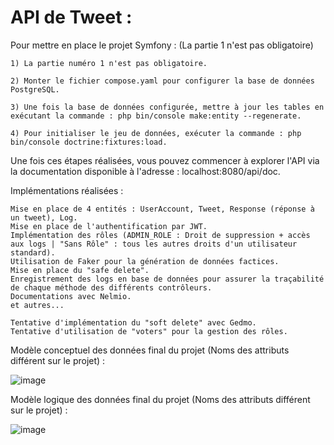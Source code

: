 # API de Tweet :

Pour mettre en place le projet Symfony :
(La partie 1 n'est pas obligatoire)

    1) La partie numéro 1 n'est pas obligatoire.

    2) Monter le fichier compose.yaml pour configurer la base de données PostgreSQL.

    3) Une fois la base de données configurée, mettre à jour les tables en exécutant la commande : php bin/console make:entity --regenerate.

    4) Pour initialiser le jeu de données, exécuter la commande : php bin/console doctrine:fixtures:load.

Une fois ces étapes réalisées, vous pouvez commencer à explorer l'API via la documentation disponible à l'adresse : localhost:8080/api/doc.

Implémentations réalisées :

    Mise en place de 4 entités : UserAccount, Tweet, Response (réponse à un tweet), Log.
    Mise en place de l'authentification par JWT.
    Implémentation des rôles (ADMIN_ROLE : Droit de suppression + accès aux logs | "Sans Rôle" : tous les autres droits d'un utilisateur standard).
    Utilisation de Faker pour la génération de données factices.
    Mise en place du "safe delete".
    Enregistrement des logs en base de données pour assurer la traçabilité de chaque méthode des différents contrôleurs.
    Documentations avec Nelmio.
    et autres...

    Tentative d'implémentation du "soft delete" avec Gedmo.
    Tentative d'utilisation de "voters" pour la gestion des rôles.

Modèle conceptuel des données final du projet (Noms des attributs différent sur le projet) :

![image](https://github.com/Raptoor44/HelloWorldA/assets/78044552/90cf5a41-c567-418b-82fc-ed900f4e99f6)




Modèle logique des données final du projet (Noms des attributs différent sur le projet) :

![image](https://github.com/Raptoor44/HelloWorldA/assets/78044552/be4809f5-689d-4f18-85f6-0cab5192dc01)      
